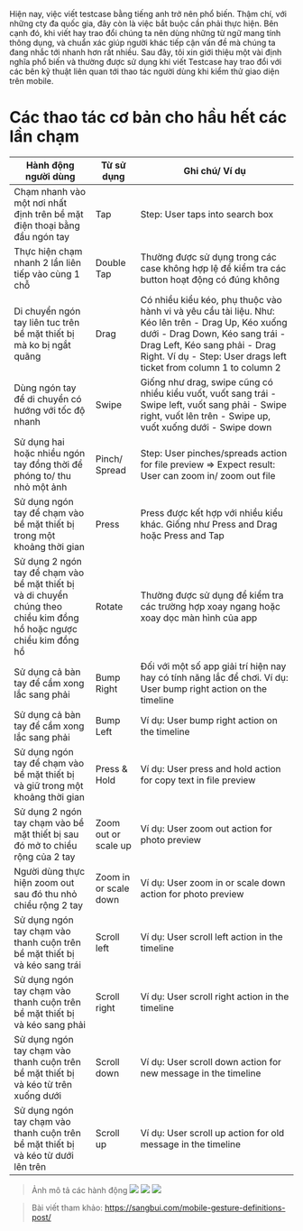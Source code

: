 Hiện nay, việc viết testcase bằng tiếng anh trở nên phổ biến. Thậm chí, với những cty đa quốc gia, đây còn là việc bắt buộc cần phải thực hiện. Bên cạnh đó, khi viết hay trao đổi chúng ta nên dùng những từ ngữ mang tính thông dụng, và chuẩn xác giúp người khác tiếp cận vấn đề mà chúng ta đang nhắc tới nhanh hơn rất nhiều. Sau đây, tôi xin giới thiệu một vài định nghĩa phổ biến và thường được sử dụng khi viết Testcase hay trao đổi với các bên kỹ thuật liên quan tới thao tác người dùng khi kiểm thử giao diện trên mobile.

# Các thao tác cơ bản cho hầu hết các lần chạm
| Hành động người dùng | Từ sử dụng | Ghi chú/ Ví dụ|
| -------- | -------- | -------- |
| Chạm nhanh vào một nơi nhất định trên bề mặt điện thoại bằng đầu ngón tay  |   Tap | Step: User taps into search box|
|Thực hiện chạm nhanh 2 lần liên tiếp vào cùng 1 chỗ|Double Tap|Thường được sử dụng trong các case không hợp lệ để kiểm tra các button hoạt động có đúng không|
|Di chuyển ngón tay liên tuc trên bề mặt thiết bị mà ko bị ngắt quãng|Drag|Có nhiều kiểu kéo, phụ thuộc vào hành vi và yêu cầu tài liệu. Như: Kéo lên trên - Drag Up, Kéo xuống dưới - Drag Down, Kéo sang trái - Drag Left, Kéo sang phải - Drag Right. Ví dụ - Step: User drags left ticket from column 1 to column 2|
|Dùng ngón tay để di chuyển có hướng với tốc độ nhanh|Swipe|Giống như drag, swipe cũng có nhiều kiểu vuốt, vuốt sang trái - Swipe left, vuốt sang phải - Swipe right, vuốt lên trên - Swipe up, vuốt xuống dưới - Swipe down|
|Sử dụng hai hoặc nhiều ngón tay đồng thời để phóng to/ thu nhỏ một ảnh|Pinch/ Spread| Step: User pinches/spreads action for file preview => Expect result: User can zoom in/ zoom out file  |
|Sử dụng ngón tay để chạm vào bề mặt thiết bị trong một khoảng thời gian|Press|Press được kết hợp với nhiều kiểu khác. Giống như Press and Drag hoặc Press and Tap|
|Sử dụng 2 ngón tay để chạm vào bề mặt thiết bị và di chuyển chúng theo chiều kim đồng hồ hoặc ngược chiều kim đồng hồ| Rotate|Thường được sử dụng để kiểm tra các trường hợp xoay ngang hoặc xoay dọc màn hình của app|
|Sử dụng cả bàn tay để cầm xong lắc sang phải|Bump Right|Đối với một số app giải trí hiện nay hay có tính năng lắc để chơi. Ví dụ: User bump right action on the timeline|
|Sử dụng cả bàn tay để cầm xong lắc sang phải|Bump Left|Ví dụ: User bump right action on the timeline |
|Sử dụng ngón tay để chạm vào bề mặt thiết bị và giữ trong một khoảng thời gian| Press & Hold|Ví dụ: User press and hold action for copy text in file preview|
|Sử dụng 2 ngón tay chạm vào bề mặt thiết bị sau đó mở to chiều rộng của 2 tay |Zoom out or scale up|Ví dụ: User zoom out action for photo preview|
|Người dùng thực hiện zoom out sau đó thu nhỏ chiều rộng 2 tay |Zoom in or scale down|Ví dụ: User zoom in or scale down action for photo preview |
|Sử dụng ngón tay chạm vào thanh cuộn trên bề mặt thiết bị và kéo sang trái|Scroll left|Ví dụ: User scroll left action in the timeline |
|Sử dụng ngón tay chạm vào thanh cuộn trên bề mặt thiết bị và kéo sang phải|Scroll right|Ví dụ: User scroll right action in the timeline|
|Sử dụng ngón tay chạm vào thanh cuộn trên bề mặt thiết bị và kéo từ trên xuống dưới |Scroll down|Ví dụ: User scroll down action for new message in the timeline|
|Sử dụng ngón tay chạm vào thanh cuộn trên bề mặt thiết bị và kéo từ dưới lên trên|Scroll up|Ví dụ: User scroll up action for old message in the timeline|
> Ảnh mô tả các hành động 
> ![](https://images.viblo.asia/670b4dd9-2fc9-4275-8882-7af66c249bc2.jpg)
![](https://images.viblo.asia/829e4705-c90a-40cb-835d-87cb039e638a.jpg)
![](https://images.viblo.asia/76a56abf-82e5-4d8f-bfd8-759944d1f209.jpg)

> Bài viết tham khảo: https://sangbui.com/mobile-gesture-definitions-post/